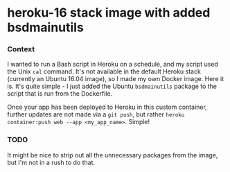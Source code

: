 # heroku-16 stack image with added bsdmainutils

### Context
I wanted to run a Bash script in Heroku on a schedule, and my script used the Unix `cal` command. It's not available in the default Heroku stack (currently an Ubuntu 16.04 image), so I made my own Docker image. Here it is. It's quite simple - I just added the Ubuntu `bsdmainutils` package to the script that is run from the Dockerfile.

Once your app has been deployed to Heroku in this custom container, further updates are not made via a `git push`, but rather `heroku container:push web --app <my_app_name>`. Simple!

### TODO
It might be nice to strip out all the unnecessary packages from the image, but I'm not in a rush to do that.